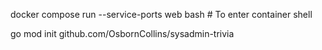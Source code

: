 docker compose run --service-ports web bash # To enter container shell

go mod init github.com/OsbornCollins/sysadmin-trivia